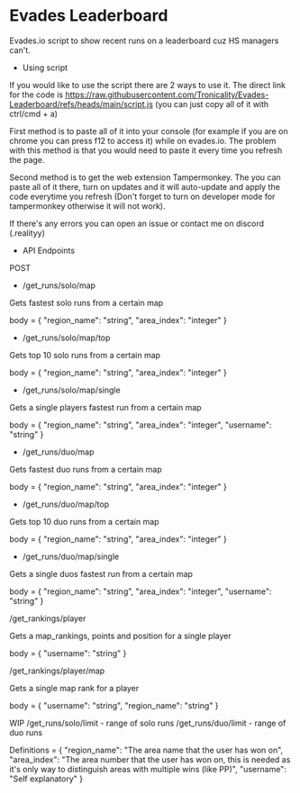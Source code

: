 # Evades Leaderboard
 Evades.io script to show recent runs on a leaderboard cuz HS managers can't.

- Using script

If you would like to use the script there are 2 ways to use it.
The direct link for the code is https://raw.githubusercontent.com/Tronicality/Evades-Leaderboard/refs/heads/main/script.js (you can just copy all of it with ctrl/cmd + a)

First method is to paste all of it into your console (for example if you are on chrome you can press f12 to access it) while on evades.io. The problem with this method is that you would need to paste it every time you refresh the page.

Second method is to get the web extension Tampermonkey. The you can paste all of it there, turn on updates and it will auto-update and apply the code everytime you refresh (Don't forget to turn on developer mode for tampermonkey otherwise it will not work).

If there's any errors you can open an issue or contact me on discord (.realityy)

 - API Endpoints

POST

- /get_runs/solo/map

Gets fastest solo runs from a certain map

body = {
    "region_name": "string",
    "area_index": "integer"
}

- /get_runs/solo/map/top

Gets top 10 solo runs from a certain map

body = {
    "region_name": "string",
    "area_index": "integer"
}

- /get_runs/solo/map/single

Gets a single players fastest run from a certain map

body = {
    "region_name": "string",
    "area_index": "integer",
    "username": "string"
}

- /get_runs/duo/map

Gets fastest duo runs from a certain map

body = {
    "region_name": "string",
    "area_index": "integer"
}

- /get_runs/duo/map/top

Gets top 10 duo runs from a certain map

body = {
    "region_name": "string",
    "area_index": "integer"
}

- /get_runs/duo/map/single

Gets a single duos fastest run from a certain map

body = {
    "region_name": "string",
    "area_index": "integer",
    "username": "string"
}

/get_rankings/player

Gets a map_rankings, points and position for a single player

body = {
    "username": "string"
}

/get_rankings/player/map

Gets a single map rank for a player

body = {
    "username": "string",
    "region_name": "string"
}

WIP
/get_runs/solo/limit - range of solo runs
/get_runs/duo/limit - range of duo runs


Definitions = {
    "region_name": "The area name that the user has won on",
    "area_index": "The area number that the user has won on, this is needed as it's only way to distinguish areas with multiple wins (like PP)",
    "username": "Self explanatory"
}
